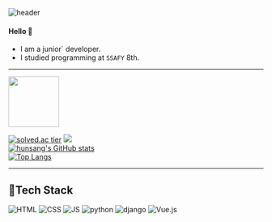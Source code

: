 ![header](https://capsule-render.vercel.app/api?type=rounded&color=gradient&height=100&section=header&text=^hunsang^&fontSize=70&animation=scaleIn)

#### Hello 👋 

- I am a junior` developer.
- I studied programming at `SSAFY` 8th.


***
<td align="center"><a href="https://github.com/hunsang-you"><img src="https://github.com/hunsang-you.png" width="100px;" alt=""/></a></td>

[![solved.ac tier](http://mazassumnida.wtf/api/generate_badge?boj=gjstkd123)](https://solved.ac/gjstkd123)
 <img src="http://mazandi.herokuapp.com/api?handle=gjstkd123&theme=warm"/><br>
 [![hunsang's GitHub stats](https://github-readme-stats.vercel.app/api?username=hunsang-you)](https://github.com/hunsang-you/github-readme-stats)<br>
[![Top Langs](https://github-readme-stats.vercel.app/api/top-langs/?username=dostiny&layout=compact)](https://github.com/hunsang-you/github-readme-stats)<br>


      
***
## 🍊Tech Stack
 ![HTML](https://img.shields.io/badge/HTML-E34F26?style=flat-square&logo=HTML5&logoColor=white) 
 ![CSS](https://img.shields.io/badge/CSS-1572B6?style=flat-square&logo=CSS3&logoColor=white) 
 ![JS](https://img.shields.io/badge/JavaScript-F7DF1E?style=flat-square&logo=JavaScript&logoColor=white)
 ![python](https://img.shields.io/badge/Python-3776AB?style=flat-square&logo=python&logoColor=white)
 ![django](https://img.shields.io/badge/django-092E20?style=flat-square&logo=django&logoColor=white)
 ![Vue.js](https://img.shields.io/badge/Vue.js-4FC08D?style=flat-square&logo=Vue.js&logoColor=white)
